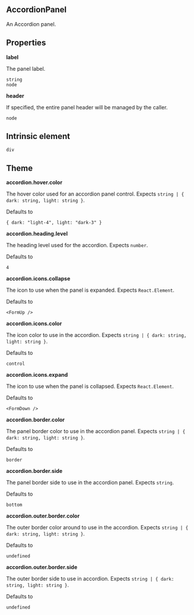 ## AccordionPanel
An Accordion panel.


## Properties

**label**

The panel label.

```
string
node
```

**header**

If specified, the entire panel header will be managed by the caller.

```
node
```
  
## Intrinsic element

```
div
```
## Theme
  
**accordion.hover.color**

The hover color used for an accordion panel control. Expects `string | { dark: string, light: string }`.

Defaults to

```
{ dark: "light-4", light: "dark-3" }
```

**accordion.heading.level**

The heading level used for the accordion. Expects `number`.

Defaults to

```
4
```

**accordion.icons.collapse**

The icon to use when the panel is expanded. Expects `React.Element`.

Defaults to

```
<FormUp />
```

**accordion.icons.color**

The icon color to use in the accordion. Expects `string | { dark: string, light: string }`.

Defaults to

```
control
```

**accordion.icons.expand**

The icon to use when the panel is collapsed. Expects `React.Element`.

Defaults to

```
<FormDown />
```

**accordion.border.color**

The panel border color to use in the accordion panel. Expects `string | { dark: string, light: string }`.

Defaults to

```
border
```

**accordion.border.side**

The panel border side to use in the accordion panel. Expects `string`.

Defaults to

```
bottom
```

**accordion.outer.border.color**

The outer border color around to use in the accordion. Expects `string | { dark: string, light: string }`.

Defaults to

```
undefined
```

**accordion.outer.border.side**

The outer border side to use in accordion. Expects `string | { dark: string, light: string }`.

Defaults to

```
undefined
```
